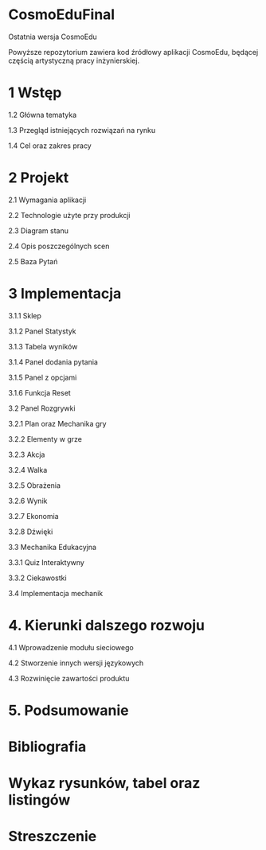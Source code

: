 # CosmoEduFinal

Ostatnia wersja CosmoEdu

Powyższe repozytorium zawiera kod źródłowy aplikacji CosmoEdu, będącej częścią artystyczną pracy inżynierskiej.


# 1 Wstęp 

1.2 Główna tematyka

1.3 Przegląd istniejących rozwiązań na rynku

1.4 Cel oraz zakres pracy

# 2 Projekt

2.1 Wymagania aplikacji

2.2 Technologie użyte przy produkcji

2.3 Diagram stanu

2.4 Opis poszczególnych scen

2.5 Baza Pytań

# 3 Implementacja

3.1.1 Sklep

3.1.2 Panel Statystyk

3.1.3 Tabela wyników

3.1.4 Panel dodania pytania

3.1.5 Panel z opcjami

3.1.6 Funkcja Reset

3.2 Panel Rozgrywki

3.2.1 Plan oraz Mechanika gry

3.2.2 Elementy w grze

3.2.3 Akcja

3.2.4 Walka

3.2.5 Obrażenia

3.2.6 Wynik

3.2.7 Ekonomia

3.2.8 Dźwięki

3.3 Mechanika Edukacyjna

3.3.1 Quiz Interaktywny

3.3.2 Ciekawostki

3.4 Implementacja mechanik

# 4. Kierunki dalszego rozwoju

4.1 Wprowadzenie modułu sieciowego

4.2 Stworzenie innych wersji językowych

4.3 Rozwinięcie zawartości produktu

# 5. Podsumowanie

# Bibliografia

# Wykaz rysunków, tabel oraz listingów

# Streszczenie
